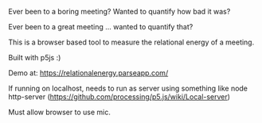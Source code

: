 Ever been to a boring meeting?  Wanted to quantify how bad it was?

Ever been to a great meeting ... wanted to quantify that?

This is a browser based tool to measure the relational energy of a meeting.

Built with p5js :)

Demo at: https://relationalenergy.parseapp.com/

If running on localhost, needs to run as server using something like node http-server (https://github.com/processing/p5.js/wiki/Local-server)

Must allow browser to use mic.